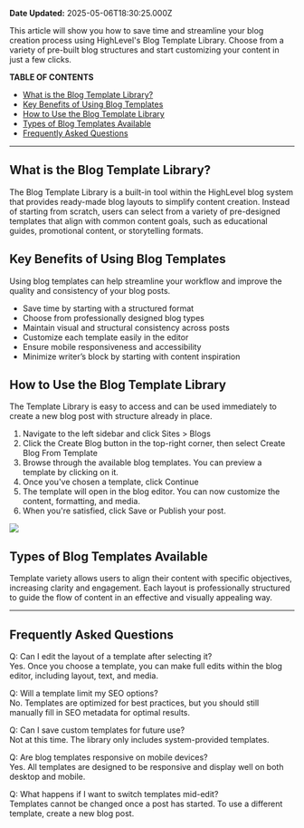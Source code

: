 **Date Updated:** 2025-05-06T18:30:25.000Z

This article will show you how to save time and streamline your blog creation process using HighLevel's Blog Template Library. Choose from a variety of pre-built blog structures and start customizing your content in just a few clicks.

**TABLE OF CONTENTS**

* [What is the Blog Template Library?](#What-is-the-Blog-Template-Library?)
* [Key Benefits of Using Blog Templates](#Key-Benefits-of-Using-Blog-Templates)
* [How to Use the Blog Template Library](#How-to-Use-the-Blog-Template-Library)
* [Types of Blog Templates Available](#Types-of-Blog-Templates-Available)
* [Frequently Asked Questions](#Frequently-Asked-Questions)

---

## What is the Blog Template Library?

The Blog Template Library is a built-in tool within the HighLevel blog system that provides ready-made blog layouts to simplify content creation. Instead of starting from scratch, users can select from a variety of pre-designed templates that align with common content goals, such as educational guides, promotional content, or storytelling formats.

## Key Benefits of Using Blog Templates

Using blog templates can help streamline your workflow and improve the quality and consistency of your blog posts.

* Save time by starting with a structured format
* Choose from professionally designed blog types
* Maintain visual and structural consistency across posts
* Customize each template easily in the editor
* Ensure mobile responsiveness and accessibility
* Minimize writer’s block by starting with content inspiration

## How to Use the Blog Template Library

The Template Library is easy to access and can be used immediately to create a new blog post with structure already in place.

1. Navigate to the left sidebar and click Sites \> Blogs
2. Click the Create Blog button in the top-right corner, then select Create Blog From Template
3. Browse through the available blog templates. You can preview a template by clicking on it.
4. Once you've chosen a template, click Continue
5. The template will open in the blog editor. You can now customize the content, formatting, and media.
6. When you're satisfied, click Save or Publish your post.  
    
![](https://s3.amazonaws.com/cdn.freshdesk.com/data/helpdesk/attachments/production/155046188504/original/Vsb0x01eIXlN6nBhCr2_ZoOUQk2XNwzR_A.png?1746536414)

## Types of Blog Templates Available

Template variety allows users to align their content with specific objectives, increasing clarity and engagement. Each layout is professionally structured to guide the flow of content in an effective and visually appealing way.

  
---

  
## Frequently Asked Questions

Q: Can I edit the layout of a template after selecting it?  
 Yes. Once you choose a template, you can make full edits within the blog editor, including layout, text, and media.

Q: Will a template limit my SEO options?  
 No. Templates are optimized for best practices, but you should still manually fill in SEO metadata for optimal results.

Q: Can I save custom templates for future use?  
 Not at this time. The library only includes system-provided templates.

Q: Are blog templates responsive on mobile devices?  
 Yes. All templates are designed to be responsive and display well on both desktop and mobile.

Q: What happens if I want to switch templates mid-edit?  
 Templates cannot be changed once a post has started. To use a different template, create a new blog post.

  
